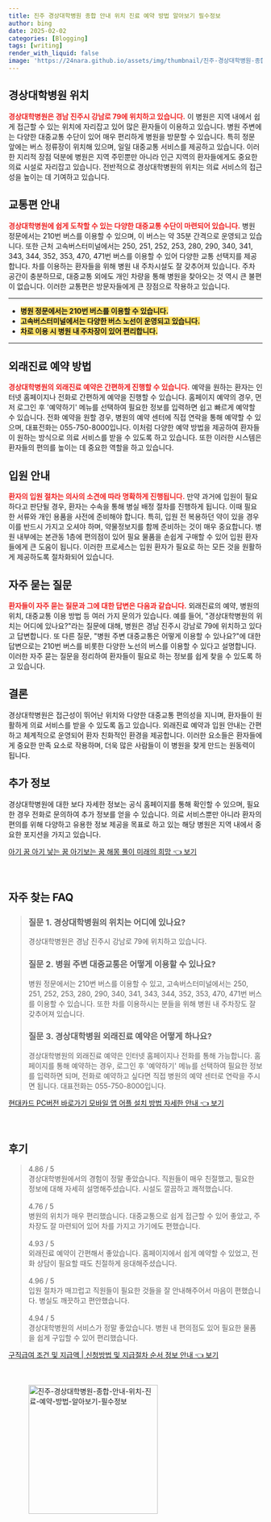 ```yaml
---
title: 진주 경상대학병원 종합 안내 위치 진료 예약 방법 알아보기 필수정보
author: bing
date: 2025-02-02
categories: [Blogging]
tags: [writing]
render_with_liquid: false
image: 'https://24nara.github.io/assets/img/thumbnail/진주-경상대학병원-종합-안내-위치-진료-예약-방법-알아보기-필수정보.webp'
---
```



<h2 id='경상대학병원_위치'>경상대학병원 위치</h2>

<p><b><span style="color: #ee2323;">경상대학병원은 경남 진주시 강남로 79에 위치하고 있습니다.</span></b> 이 병원은 지역 내에서 쉽게 접근할 수 있는 위치에 자리잡고 있어 많은 환자들이 이용하고 있습니다. 병원 주변에는 다양한 대중교통 수단이 있어 매우 편리하게 병원을 방문할 수 있습니다. 특히 정문 앞에는 버스 정류장이 위치해 있으며, 일일 대중교통 서비스를 제공하고 있습니다. 이러한 지리적 장점 덕분에 병원은 지역 주민뿐만 아니라 인근 지역의 환자들에게도 중요한 의료 시설로 자리잡고 있습니다. 전반적으로 경상대학병원의 위치는 의료 서비스의 접근성을 높이는 데 기여하고 있습니다.</p>

<h2 id='교통편'>교통편 안내</h2>

<p><b><span style="color: #ee2323;">경상대학병원에 쉽게 도착할 수 있는 다양한 대중교통 수단이 마련되어 있습니다.</span></b> 병원 정문에서는 210번 버스를 이용할 수 있으며, 이 버스는 약 35분 간격으로 운영되고 있습니다. 또한 근처 고속버스터미널에서는 250, 251, 252, 253, 280, 290, 340, 341, 343, 344, 352, 353, 470, 471번 버스를 이용할 수 있어 다양한 교통 선택지를 제공합니다. 차를 이용하는 환자들을 위해 병원 내 주차시설도 잘 갖추어져 있습니다. 주차 공간이 충분하므로, 대중교통 외에도 개인 차량을 통해 병원을 찾아오는 것 역시 큰 불편이 없습니다. 이러한 교통편은 방문자들에게 큰 장점으로 작용하고 있습니다.</p>

<hr />

<ul>
    <li><b><span style="background-color: #ffe066;">병원 정문에서는 210번 버스를 이용할 수 있습니다.</span></b></li>
    <li><b><span style="background-color: #ffe066;">고속버스터미널에서는 다양한 버스 노선이 운영되고 있습니다.</span></b></li>
    <li><b><span style="background-color: #ffe066;">차로 이용 시 병원 내 주차장이 있어 편리합니다.</span></b></li>
</ul>

<hr />

<h2 id='외래진료_예약'>외래진료 예약 방법</h2>

<p><b><span style="color: #ee2323;">경상대학병원의 외래진료 예약은 간편하게 진행할 수 있습니다.</span></b> 예약을 원하는 환자는 인터넷 홈페이지나 전화로 간편하게 예약을 진행할 수 있습니다. 홈페이지 예약의 경우, 먼저 로그인 후 '예약하기' 메뉴를 선택하여 필요한 정보를 입력하면 쉽고 빠르게 예약할 수 있습니다. 전화 예약을 원할 경우, 병원의 예약 센터에 직접 연락을 통해 예약할 수 있으며, 대표전화는 055-750-8000입니다. 이처럼 다양한 예약 방법을 제공하여 환자들이 원하는 방식으로 의료 서비스를 받을 수 있도록 하고 있습니다. 또한 이러한 시스템은 환자들의 편의를 높이는 데 중요한 역할을 하고 있습니다.</p>

<h2 id='입원_안내'>입원 안내</h2>

<p><b><span style="color: #ee2323;">환자의 입원 절차는 의사의 소견에 따라 명확하게 진행됩니다.</span></b> 만약 과거에 입원이 필요하다고 판단될 경우, 환자는 수속을 통해 병실 배정 절차를 진행하게 됩니다. 이때 필요한 서류와 개인 용품을 사전에 준비해야 합니다. 특히, 입원 전 복용하던 약이 있을 경우 이를 반드시 가지고 오셔야 하며, 약물정보지를 함께 준비하는 것이 매우 중요합니다. 병원 내부에는 본관동 1층에 편의점이 있어 필요 물품을 손쉽게 구매할 수 있어 입원 환자들에게 큰 도움이 됩니다. 이러한 프로세스는 입원 환자가 필요로 하는 모든 것을 원활하게 제공하도록 절차화되어 있습니다.</p>

<h2 id='자주_묻는_질문'>자주 묻는 질문</h2>

<p><b><span style="color: #ee2323;">환자들이 자주 묻는 질문과 그에 대한 답변은 다음과 같습니다.</span></b> 외래진료의 예약, 병원의 위치, 대중교통 이용 방법 등 여러 가지 문의가 있습니다. 예를 들어, "경상대학병원의 위치는 어디에 있나요?"라는 질문에 대해, 병원은 경남 진주시 강남로 79에 위치하고 있다고 답변합니다. 또 다른 질문, "병원 주변 대중교통은 어떻게 이용할 수 있나요?"에 대한 답변으로는 210번 버스를 비롯한 다양한 노선의 버스를 이용할 수 있다고 설명합니다. 이러한 자주 묻는 질문을 정리하여 환자들이 필요로 하는 정보를 쉽게 찾을 수 있도록 하고 있습니다.</p>

<h2 id='결론'>결론</h2>

<p>경상대학병원은 접근성이 뛰어난 위치와 다양한 대중교통 편의성을 지니며, 환자들이 원활하게 의료 서비스를 받을 수 있도록 돕고 있습니다. 외래진료 예약과 입원 안내는 간편하고 체계적으로 운영되어 환자 친화적인 환경을 제공합니다. 이러한 요소들은 환자들에게 중요한 만족 요소로 작용하며, 더욱 많은 사람들이 이 병원을 찾게 만드는 원동력이 됩니다.</p>

<h2 id='추가_정보'>추가 정보</h2>

<p>경상대학병원에 대한 보다 자세한 정보는 공식 홈페이지를 통해 확인할 수 있으며, 필요한 경우 전화로 문의하여 추가 정보를 얻을 수 있습니다. 의료 서비스뿐만 아니라 환자의 편의를 위해 다양하고 유용한 정보 제공을 목표로 하고 있는 해당 병원은 지역 내에서 중요한 포지션을 가지고 있습니다.</p>


<p><a class="click-button" title="아기 꿈 아기 낳는 꿈 아기보는 꿈 해몽 풀이 미래의 희망" href="https://24nara.github.io/posts/%EC%95%84%EA%B8%B0-%EA%BF%88-%EC%95%84%EA%B8%B0-%EB%82%B3%EB%8A%94-%EA%BF%88-%EC%95%84%EA%B8%B0%EB%B3%B4%EB%8A%94-%EA%BF%88-%ED%95%B4%EB%AA%BD-%ED%92%80%EC%9D%B4-%EB%AF%B8%EB%9E%98%EC%9D%98-%ED%9D%AC%EB%A7%9D/" rel="dofollow">아기 꿈 아기 낳는 꿈 아기보는 꿈 해몽 풀이 미래의 희망 👈 보기</a></p><br>
<h2 id='자주_찾는_FAQ'>자주 찾는 FAQ</h2>
<div itemscope="" itemtype="https://schema.org/FAQPage"> 
<blockquote> 
<div itemscope="" itemprop="mainEntity" itemtype="https://schema.org/Question"> 
<h3 itemprop="name">질문 1. 경상대학병원의 위치는 어디에 있나요?</h3> 
<div itemscope="" itemprop="acceptedAnswer" itemtype="https://schema.org/Answer"> 
<span itemprop="text"> 
<p>경상대학병원은 경남 진주시 강남로 79에 위치하고 있습니다.</p> 
</span> 
</div> 
</div> 

<div itemscope="" itemprop="mainEntity" itemtype="https://schema.org/Question"> 
<h3 itemprop="name">질문 2. 병원 주변 대중교통은 어떻게 이용할 수 있나요?</h3> 
<div itemscope="" itemprop="acceptedAnswer" itemtype="https://schema.org/Answer"> 
<span itemprop="text"> 
<p>병원 정문에서는 210번 버스를 이용할 수 있고, 고속버스터미널에서는 250, 251, 252, 253, 280, 290, 340, 341, 343, 344, 352, 353, 470, 471번 버스를 이용할 수 있습니다. 또한 차를 이용하시는 분들을 위해 병원 내 주차장도 잘 갖추어져 있습니다.</p> 
</span> 
</div> 
</div> 

<div itemscope="" itemprop="mainEntity" itemtype="https://schema.org/Question"> 
<h3 itemprop="name">질문 3. 경상대학병원 외래진료 예약은 어떻게 하나요?</h3> 
<div itemscope="" itemprop="acceptedAnswer" itemtype="https://schema.org/Answer"> 
<span itemprop="text"> 
<p>경상대학병원의 외래진료 예약은 인터넷 홈페이지나 전화를 통해 가능합니다. 홈페이지를 통해 예약하는 경우, 로그인 후 '예약하기' 메뉴를 선택하여 필요한 정보를 입력하면 되며, 전화로 예약하고 싶다면 직접 병원의 예약 센터로 연락을 주시면 됩니다. 대표전화는 055-750-8000입니다.</p> 
</span> 
</div> 
</div> 

</blockquote> 
</div>
<p><a class="click-button" title="현대카드 PC버전 바로가기 모바일 앱 어플 설치 방법 자세한 안내" href="https://24nara.github.io/posts/%ED%98%84%EB%8C%80%EC%B9%B4%EB%93%9C-PC%EB%B2%84%EC%A0%84-%EB%B0%94%EB%A1%9C%EA%B0%80%EA%B8%B0-%EB%AA%A8%EB%B0%94%EC%9D%BC-%EC%95%B1-%EC%96%B4%ED%94%8C-%EC%84%A4%EC%B9%98-%EB%B0%A9%EB%B2%95-%EC%9E%90%EC%84%B8%ED%95%9C-%EC%95%88%EB%82%B4/" rel="dofollow">현대카드 PC버전 바로가기 모바일 앱 어플 설치 방법 자세한 안내 👈 보기</a></p><br>
<h2 id='후기'>후기</h2>
<div itemscope itemtype="https://schema.org/Product">
  <blockquote>
  <div itemprop="review" itemscope itemtype="https://schema.org/Review">
      <div itemprop="reviewRating" itemscope itemtype="https://schema.org/Rating"> <span itemprop="ratingValue">4.86</span> / <span itemprop="bestRating">5</span> </div>
      <span itemprop="reviewBody">경상대학병원에서의 경험이 정말 좋았습니다. 직원들이 매우 친절했고, 필요한 정보에 대해 자세히 설명해주셨습니다. 시설도 깔끔하고 쾌적했습니다.</span>
  </div>
  <br>
  <div itemprop="review" itemscope itemtype="https://schema.org/Review">
      <div itemprop="reviewRating" itemscope itemtype="https://schema.org/Rating"> <span itemprop="ratingValue">4.76</span> / <span itemprop="bestRating">5</span> </div>
      <span itemprop="reviewBody">병원의 위치가 매우 편리했습니다. 대중교통으로 쉽게 접근할 수 있어 좋았고, 주차장도 잘 마련되어 있어 차를 가지고 가기에도 편했습니다.</span>
  </div>
  <br>
  <div itemprop="review" itemscope itemtype="https://schema.org/Review">
      <div itemprop="reviewRating" itemscope itemtype="https://schema.org/Rating"> <span itemprop="ratingValue">4.93</span> / <span itemprop="bestRating">5</span> </div>
      <span itemprop="reviewBody">외래진료 예약이 간편해서 좋았습니다. 홈페이지에서 쉽게 예약할 수 있었고, 전화 상담이 필요할 때도 친절하게 응대해주셨습니다.</span>
  </div>
  <br>
  <div itemprop="review" itemscope itemtype="https://schema.org/Review">
      <div itemprop="reviewRating" itemscope itemtype="https://schema.org/Rating"> <span itemprop="ratingValue">4.96</span> / <span itemprop="bestRating">5</span> </div>
      <span itemprop="reviewBody">입원 절차가 매끄럽고 직원들이 필요한 것들을 잘 안내해주어서 마음이 편했습니다. 병실도 깨끗하고 편안했습니다.</span>
  </div>
  <br>
  <div itemprop="review" itemscope itemtype="https://schema.org/Review">
      <div itemprop="reviewRating" itemscope itemtype="https://schema.org/Rating"> <span itemprop="ratingValue">4.94</span> / <span itemprop="bestRating">5</span> </div>
      <span itemprop="reviewBody">경상대학병원의 서비스가 정말 좋았습니다. 병원 내 편의점도 있어 필요한 물품을 쉽게 구입할 수 있어 편리했습니다.</span>
  </div>
  </blockquote>
</div>
<p><a class="click-button" title="구직급여 조건 및 지급액 | 신청방법 및 지급절차 순서 정보 안내" href="https://24nara.github.io/posts/%EA%B5%AC%EC%A7%81%EA%B8%89%EC%97%AC-%EC%A1%B0%EA%B1%B4-%EB%B0%8F-%EC%A7%80%EA%B8%89%EC%95%A1-%EC%8B%A0%EC%B2%AD%EB%B0%A9%EB%B2%95-%EB%B0%8F-%EC%A7%80%EA%B8%89%EC%A0%88%EC%B0%A8-%EC%88%9C%EC%84%9C-%EC%A0%95%EB%B3%B4-%EC%95%88%EB%82%B4/" rel="dofollow">구직급여 조건 및 지급액 | 신청방법 및 지급절차 순서 정보 안내 👈 보기</a></p><br>
<figure class="image"><img src="https://24nara.github.io/assets/img/thumbnail/진주-경상대학병원-종합-안내-위치-진료-예약-방법-알아보기-필수정보.webp" alt="진주-경상대학병원-종합-안내-위치-진료-예약-방법-알아보기-필수정보" width="256" height="256"></figure>